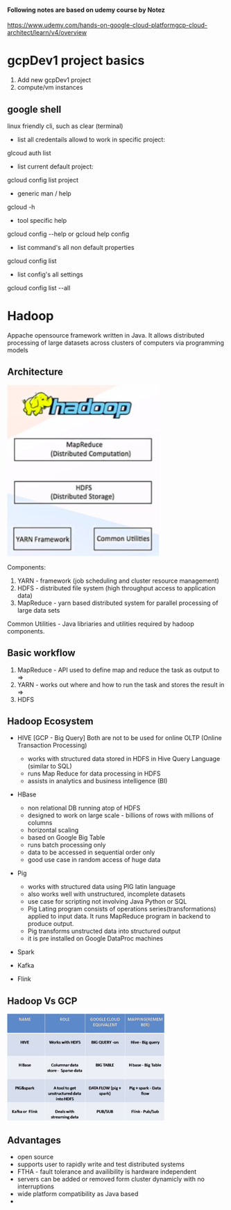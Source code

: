 #### Following notes are based on udemy course by Notez
https://www.udemy.com/hands-on-google-cloud-platformgcp-cloud-architect/learn/v4/overview

#  gcpDev1 project basics

1. Add new  gcpDev1 project
2. compute/vm instances

## google shell

linux friendly cli, such as clear (terminal)

- list all credentails allowd to work in specific project:

glcoud auth list

- list current default project:

gcloud config list project

- generic man / help 

gcloud -h

- tool specific help 

gcloud config --help
or
gcloud help config

- list command's all non default properties

gcloud config list

- list config's all settings

gcloud config list --all

# Hadoop

Appache opensource framework written in Java. It allows distributed processing of large datasets
across clusters of computers via programming models

## Architecture

![alt text](https://github.com/szczepanski/cloud-gcp/blob/master/media/architecture.png)

Components:

1. YARN - framework (job scheduling and cluster resource management)
2. HDFS - distributed file system (high throughput access to application data)
3. MapReduce -  yarn based distributed system for parallel processing of large data sets 

Common Utilities - Java libriaries and utilities required by hadoop components.

## Basic workflow

1. MapReduce - API used to define map and reduce the task as output to => 
2. YARN - works out where and how to run the task and stores the result in => 
3. HDFS

## Hadoop Ecosystem

- HIVE [GCP - Big Query]
Both are not to be used for online OLTP (Online Transaction Processing)
  - works with structured data stored in HDFS in Hive Query Language (similar to SQL)
  - runs Map Reduce for data processing in HDFS
  - assists in analytics and business intelligence (BI)

- HBase
  - non relational DB running atop of HDFS
  - designed to work on large scale - billions of rows with millions of columns
  - horizontal scaling
  - based on Google Big Table
  - runs batch processing only
  - data to be accessed in sequential order only 
  - good use case in random access of huge data
  
- Pig
  - works with structured data using PIG latin language
  - also works well with unstructured, incomplete datasets
  - use case for scripting not involving Java Python or SQL
  - Pig Lating program consists of operations series(transformations) applied to input data. 
  It runs MapReduce program in backend to produce output.
  - Pig transforms unstructed data into structured output
  - it is pre installed on Google DataProc machines
  

- Spark

- Kafka
- Flink 

## Hadoop Vs GCP
![alt txt](https://github.com/szczepanski/cloud-gcp/blob/master/media/hadoopVSgcp.png)


## Advantages

- open source
- supports user to rapidly write and test distributed systems
- FTHA - fault tolerance and availibility is hardware independent
- servers can be added or removed form cluster dynamicly with no interruptions
- wide platform compatibility as Java based
- 











